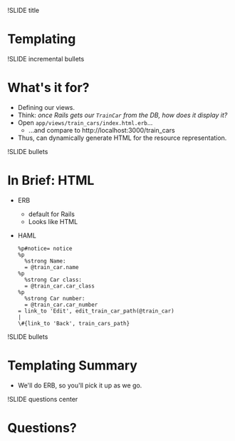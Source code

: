 !SLIDE title
# Templating


!SLIDE incremental bullets
# What's it for?

* Defining our views.
* Think: _once Rails gets our `TrainCar` from the DB, how does it display it?_
* Open `app/views/train_cars/index.html.erb`...
    * ...and compare to http://localhost:3000/train_cars
* Thus, can dynamically generate HTML for the resource representation.


!SLIDE bullets
# In Brief: HTML

* ERB
    * default for Rails
    * Looks like HTML
* HAML

    ```haml
    %p#notice= notice
    %p
      %strong Name:
      = @train_car.name
    %p
      %strong Car class:
      = @train_car.car_class
    %p
      %strong Car number:
      = @train_car.car_number
    = link_to 'Edit', edit_train_car_path(@train_car)
    |
    \#{link_to 'Back', train_cars_path}
    ```

!SLIDE bullets
# Templating Summary

* We'll do ERB, so you'll pick it up as we go.


!SLIDE questions center
# Questions?
